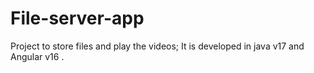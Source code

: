 # File-server-app
Project to store files and play the videos; It is developed in java v17 and Angular v16 .